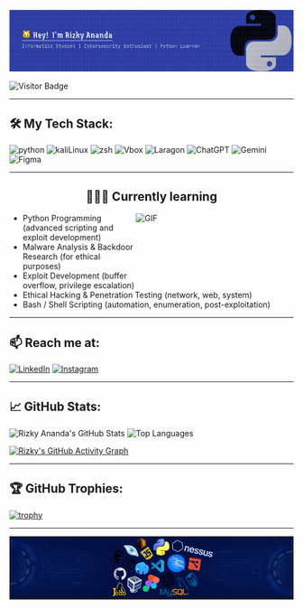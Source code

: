 
![Rizky ananda](img/Figma%20basics%20(1)%20(2).png)

![Visitor Badge](https://komarev.com/ghpvc/?username=rizkyannd&style=for-the-badge)

---
## 🛠️ My Tech Stack:
![python](https://img.shields.io/badge/Python-FFD43B?style=for-the-badge&logo=python&logoColor=blue) ![kaliLinux](https://img.shields.io/badge/Kali_Linux-557C94?style=for-the-badge&logo=kali-linux&logoColor=white) ![zsh](https://img.shields.io/badge/Zsh-F15A24?style=for-the-badge&logo=Zsh&logoColor=white) ![Vbox](https://img.shields.io/badge/VirtualBox-21416b?style=for-the-badge&logo=VirtualBox&logoColor=white) ![Laragon](https://img.shields.io/badge/Laragon-0E83CD?style=for-the-badge&logo=Laragon&logoColor=white) ![ChatGPT](https://img.shields.io/badge/ChatGPT-74aa9c?style=for-the-badge&logo=openai&logoColor=white) ![Gemini](https://img.shields.io/badge/Google%20Gemini-8E75B2?style=for-the-badge&logo=googlegemini&logoColor=white) ![Figma](https://img.shields.io/badge/Figma-F24E1E?style=for-the-badge&logo=figma&logoColor=white)




---
<h2 align="center">🧑🏻‍💻 Currently learning</h2>

<img align="right" height="120" width="280" alt="GIF" src="https://gifdb.com/images/high/animaniacs-system-engineer-7gkf7qabxm62lj47.webp"/>


- Python Programming (advanced scripting and exploit development)
- Malware Analysis & Backdoor Research (for ethical purposes)
- Exploit Development (buffer overflow, privilege escalation)
- Ethical Hacking & Penetration Testing (network, web, system)
- Bash / Shell Scripting (automation, enumeration, post-exploitation)



---
## 📫 Reach me at:
[![LinkedIn](https://img.shields.io/badge/LinkedIn-0077B5?style=for-the-badge&logo=linkedin&logoColor=white)](https://www.linkedin.com/in/rizky-ananda-b1bb07342/) [![Instagram](https://img.shields.io/badge/Instagram-E4405F?style=for-the-badge&logo=instagram&logoColor=white)](https://www.instagram.com/kyrizky.a/)

---
## 📈 GitHub Stats:

![Rizky Ananda's GitHub Stats](https://github-readme-stats.vercel.app/api?username=rizkyannd&show_icons=true&bg_color=000000&title_color=00bfff&text_color=ffffff&icon_color=00bfff) ![Top Languages](https://github-readme-stats.vercel.app/api/top-langs/?username=rizkyannd&layout=compact&bg_color=000000&title_color=00bfff&text_color=ffffff)


[![Rizky's GitHub Activity Graph](https://github-readme-activity-graph.vercel.app/graph?username=rizkyannd&bg_color=000000&color=00bfff&line=00bfff&point=00bfff&area=true&hide_border=true)](https://github.com/Ashutosh00710/github-readme-activity-graph)


---
## 🏆 GitHub Trophies:
[![trophy](https://github-profile-trophy.vercel.app/?username=rizkyannd&theme=radical)](https://github.com/ryo-ma/github-profile-trophy)


---
![Logo Tools](img/Untitled%20(3).png)